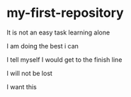 # my-first-repository

It is not an easy task learning alone

I am doing the best i can

I tell myself I would get to the finish line

I will not be lost

I want this
